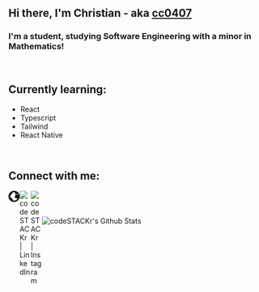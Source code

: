 ## Hi there, I'm Christian - aka [cc0407][website]
### I'm a student, studying Software Engineering with a minor in Mathematics!

<br />

## Currently learning:
- React
- Typescript
- Tailwind
- React Native

<br />


## Connect with me:
[<img align="left" alt="codeSTACKr.com" width="22px" src="https://raw.githubusercontent.com/iconic/open-iconic/master/svg/globe.svg" />][website]
[<img align="left" alt="codeSTACKr | LinkedIn" width="22px" src="https://cdn.jsdelivr.net/npm/simple-icons@v3/icons/linkedin.svg" />][linkedin]
[<img align="left" alt="codeSTACKr | Instagram" width="22px" src="https://cdn.jsdelivr.net/npm/simple-icons@v3/icons/instagram.svg" />][instagram]

<br />
<br />
<br />


<img align="left" alt="codeSTACKr's Github Stats" src="https://github-readme-stats.vercel.app/api?username=cc0407&show_icons=true&hide_border=true&count_private=true" />

[website]: https://christiancatalano.com
[instagram]: https://instagram.com/christian.catalano1
[linkedin]: https://linkedin.com/in/christian-catalano